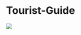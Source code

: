 # Tourist-Guide

![](https://github.com/MyCroft06/Firebase-RTimeDatabase/blob/master/TruistGuide.gif)
